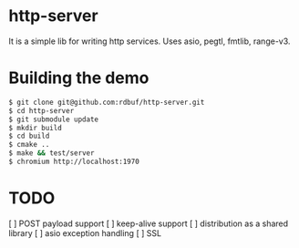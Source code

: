 # http-server
It is a simple lib for writing http services. Uses asio, pegtl, fmtlib, range-v3.

# Building the demo
```bash
$ git clone git@github.com:rdbuf/http-server.git
$ cd http-server
$ git submodule update
$ mkdir build
$ cd build
$ cmake ..
$ make && test/server
$ chromium http://localhost:1970
```

# TODO
[ ] POST payload support
[ ] keep-alive support
[ ] distribution as a shared library
[ ] asio exception handling
[ ] SSL
